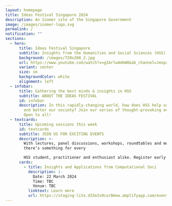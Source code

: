 ```yaml
---
layout: homepage
title: Ideas Festival Singapore 2024
description: An Isomer site of the Singapore Government
image: /images/isomer-logo.svg
permalink: /
notification: ""
sections:
  - hero:
      title: Ideas Festival Singapore
      subtitle: Insights from the Humanities and Social Sciences (HSS)
      background: /images/720x260_2.jpg
      url: https://www.youtube.com/watch?v=gIArlw4mkW8&ab_channel=Jeopardy%21
      variant: center
      size: sm
      backgroundColor: white
      alignment: left
  - infobar:
      title: Gathering the best minds & insights in HSS
      subtitle: ABOUT THE IDEAS FESTIVAL
      id: infobar
      description: In this rapidly-changing world, how does HSS help us to understand
        and better our society? Join our series of thought-provoking events.
        Open to all!
  - textcards:
      title: Upcoming sessions this week
      id: textcards
      subtitle: JOIN US FOR EXCITING EVENTS
      description: >-
        With lectures, panel discussions, workshops, roundtables and more,
        there’s something for every

        HSS student, practitioner and enthusiast alike. Register early!
      cards:
        - title: Insights and Applications from Computational Soci
          description: |-
            Date: 22 March 2024
            Time: TBC
            Venue: TBC
          linktext: Learn more
          url: https://staging-lite.d33e2v0cur0mnw.amplifyapp.com/events/week-1/insights-and-applications/
---
```

